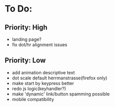 # To Do:
## Priority: High
- landing page?
- fix dot/hr alignment issues

## Priority: Low
- add animation descriptive text
- dot scale default herrmanstrasse(firefox only)
- make start by keypress better
- redo js logic(keyhandler?)
- make 'dynamic' link/button spamming possible
- mobile compatibility